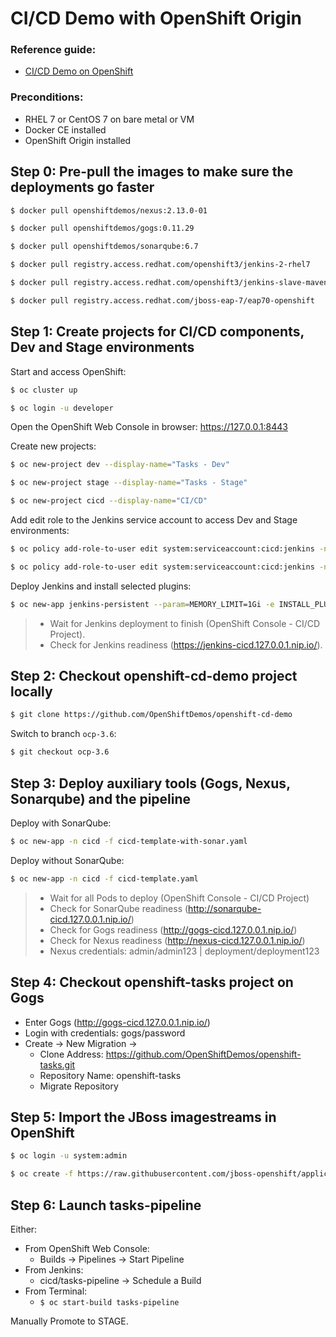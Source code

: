 # CI/CD Demo with OpenShift Origin

### Reference guide:

* [CI/CD Demo on OpenShift]

### Preconditions:

* RHEL 7 or CentOS 7 on bare metal or VM
* Docker CE installed
* OpenShift Origin installed

## Step 0: Pre-pull the images to make sure the deployments go faster

```sh
$ docker pull openshiftdemos/nexus:2.13.0-01

$ docker pull openshiftdemos/gogs:0.11.29

$ docker pull openshiftdemos/sonarqube:6.7

$ docker pull registry.access.redhat.com/openshift3/jenkins-2-rhel7

$ docker pull registry.access.redhat.com/openshift3/jenkins-slave-maven-rhel7

$ docker pull registry.access.redhat.com/jboss-eap-7/eap70-openshift
```

## Step 1: Create projects for CI/CD components, Dev and Stage environments

Start and access OpenShift:

```sh
$ oc cluster up

$ oc login -u developer
```

Open the OpenShift Web Console in browser: https://127.0.0.1:8443

Create new projects:

```sh
$ oc new-project dev --display-name="Tasks - Dev"

$ oc new-project stage --display-name="Tasks - Stage"

$ oc new-project cicd --display-name="CI/CD"
```

Add edit role to the Jenkins service account to access Dev and Stage environments:

```sh
$ oc policy add-role-to-user edit system:serviceaccount:cicd:jenkins -n dev

$ oc policy add-role-to-user edit system:serviceaccount:cicd:jenkins -n stage
```

Deploy Jenkins and install selected plugins:

```sh
$ oc new-app jenkins-persistent --param=MEMORY_LIMIT=1Gi -e INSTALL_PLUGINS=analysis-core:1.92,findbugs:4.71,pmd:3.49,checkstyle:3.49,dependency-check-jenkins-plugin:2.1.1,htmlpublisher:1.14,jacoco:2.2.1,analysis-collector:1.52 -n cicd
```

> * Wait for Jenkins deployment to finish (OpenShift Console - CI/CD Project).
> * Check for Jenkins readiness (https://jenkins-cicd.127.0.0.1.nip.io/).

## Step 2: Checkout openshift-cd-demo project locally

```sh
$ git clone https://github.com/OpenShiftDemos/openshift-cd-demo
```

Switch to branch ``ocp-3.6``:
```sh
$ git checkout ocp-3.6
```

## Step 3: Deploy auxiliary tools (Gogs, Nexus, Sonarqube) and the pipeline

Deploy with SonarQube:

```sh
$ oc new-app -n cicd -f cicd-template-with-sonar.yaml
```

Deploy without SonarQube:

```sh
$ oc new-app -n cicd -f cicd-template.yaml
```

> * Wait for all Pods to deploy (OpenShift Console - CI/CD Project)
> * Check for SonarQube readiness (http://sonarqube-cicd.127.0.0.1.nip.io/)
> * Check for Gogs readiness (http://gogs-cicd.127.0.0.1.nip.io/)
> * Check for Nexus readiness (http://nexus-cicd.127.0.0.1.nip.io/)
> * Nexus credentials: admin/admin123 | deployment/deployment123

## Step 4: Checkout openshift-tasks project on Gogs

* Enter Gogs (http://gogs-cicd.127.0.0.1.nip.io/)
* Login with credentials: gogs/password
* Create -> New Migration -> 
  * Clone Address: https://github.com/OpenShiftDemos/openshift-tasks.git
  * Repository Name: openshift-tasks
  * Migrate Repository

## Step 5: Import the JBoss imagestreams in OpenShift

```sh
$ oc login -u system:admin

$ oc create -f https://raw.githubusercontent.com/jboss-openshift/application-templates/master/jboss-image-streams.json -n openshift
```

## Step 6: Launch tasks-pipeline

Either:

* From OpenShift Web Console:
  * Builds -> Pipelines -> Start Pipeline
* From Jenkins:
  * cicd/tasks-pipeline -> Schedule a Build
* From Terminal:
  * ``$ oc start-build tasks-pipeline``

Manually Promote to STAGE.

[CI/CD Demo on OpenShift]: <https://github.com/OpenShiftDemos/openshift-cd-demo>